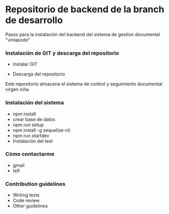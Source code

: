 # Repositorio de backend de la branch de desarrollo #

Pasos para la instalación del backend del sistema de gestion documental "viniapodo"

### Instalación de GIT y descarga del repositorio ###

* Instalar GIT

* Descarga del repositorio

Este repositorio almacena el sistema de control y seguimiento documental virgen niña

### Instalación del sistema ###

* npm install
* crear base de datos
* npm run setup
* npm install -g 
  sequelize-cli
* npm run startdev
* Instalación del test

### Cómo contactarme ###

* gmail
* telf

### Contribution guidelines ###

* Writing tests
* Code review
* Other guidelines
